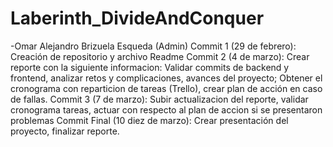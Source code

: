 # Laberinth_DivideAndConquer
-Omar Alejandro Brizuela Esqueda (Admin)
	Commit 1 (29 de febrero): Creación de repositorio y archivo Readme
	Commit 2 (4 de marzo): Crear reporte con la siguiente informacion: Validar commits de backend y frontend, analizar retos y complicaciones, avances del proyecto; Obtener el cronograma con reparticion de tareas (Trello), crear plan de acción en caso de fallas.
	Commit 3 (7 de marzo): Subir actualizacion del reporte, validar cronograma tareas, actuar con respecto al plan de accion si se presentaron problemas
	Commit Final (10 diez de marzo): Crear presentación del proyecto, finalizar reporte.
